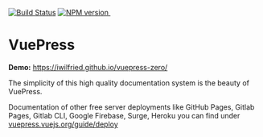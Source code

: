 
[![Build Status](https://travis-ci.org/iwilfried/vuepress-zero.svg?branch=master)](https://travis-ci.org/iwilfried/vuepress-zero)
<a href="https://www.npmjs.org/package/markdown-it" rel="nofollow"><img src="https://img.shields.io/npm/v/markdown-it.svg?style=flat" alt="NPM version" /> </a> &nbsp; 



# VuePress

**Demo:** https://iwilfried.github.io/vuepress-zero/  

The simplicity of this high quality documentation system is the beauty of VuePress. 


Documentation of other free server deployments like GitHub Pages, Gitlab Pages, Gitlab CLI, Google Firebase, Surge, Heroku 
you can find under [vuepress.vuejs.org/guide/deploy](https://vuepress.vuejs.org/guide/deploy.html)



